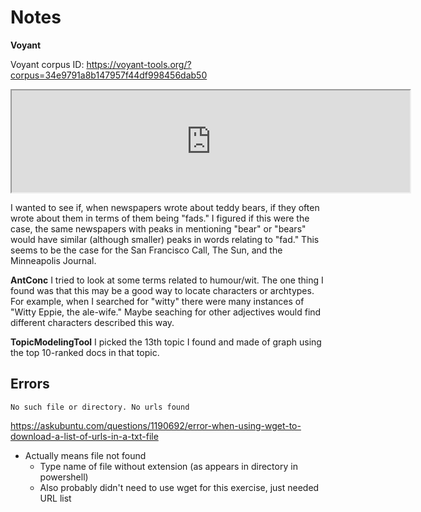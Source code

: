 # Notes
**Voyant**

Voyant corpus ID: https://voyant-tools.org/?corpus=34e9791a8b147957f44df998456dab50
<iframe style='width: 637px; height: 163px;' src='https://voyant-tools.org/tool/Phrases/?query=free&corpus=34e9791a8b147957f44df998456dab50'></ifra
  me>
The above section is interesting because it shows different groups of usage for the word "free":  relating to slavery, press, or passages.

<iframe style='width: 564px; height: 335px;' src='https://voyant-tools.org/tool/Trends/?stopList=keywords-f0753fd4410091128048053659509d49&query=faddy&query=fad*&query=fad&query=%22new%20toys*%22&query=bear&query=bears&query=craze*&mode=&chartType=line&corpus=48d327dd945f1331190cc3dc30fb560f'></iframe>

I wanted to see if, when newspapers wrote about teddy bears, if they often wrote about them in terms of them being "fads." I figured if this were the case, the same newspapers with peaks in mentioning "bear" or "bears" would have similar (although smaller) peaks in words relating to "fad." This seems to be the case for the San Francisco Call, The Sun, and the Minneapolis Journal. 

**AntConc**
I tried to look at some terms related to humour/wit. The one thing I found was that this may be a good way to locate characters or archtypes. For example, when I searched for "witty" there were many instances of "Witty Eppie, the ale-wife." Maybe seaching for other adjectives would find different characters described this way. 

**TopicModelingTool**
I picked the 13th topic I found and made of graph using the top 10-ranked docs in that topic.

## Errors
`No such file or directory. No urls found`

https://askubuntu.com/questions/1190692/error-when-using-wget-to-download-a-list-of-urls-in-a-txt-file

* Actually means file not found
  * Type name of file without extension (as appears in directory in powershell)
  * Also probably didn't need to use wget for this exercise, just needed URL list
